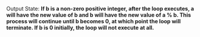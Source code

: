 Output State: **If b is a non-zero positive integer, after the loop executes, a will have the new value of b and b will have the new value of a % b. This process will continue until b becomes 0, at which point the loop will terminate. If b is 0 initially, the loop will not execute at all.**